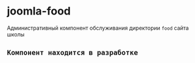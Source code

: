 # joomla-food
Административный компонент обслуживания директории `food` сайта школы

## `Компонент находится в разработке`
